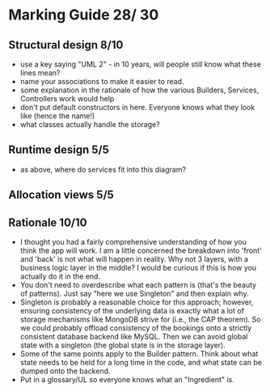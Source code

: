 
# Marking Guide    28/ 30


## Structural design 8/10
- use a key saying "UML 2" - in 10 years, will people still know what these lines mean?
- name your associations to make it easier to read.
- some explanation in the rationale of how the various Builders, Services, Controllers work would help
- don't put default constructors in here. Everyone knows what they look like (hence the name!)
- what classes actually handle the storage?

## Runtime design 5/5
- as above, where do services fit into this diagram?


## Allocation views 5/5


## Rationale  10/10
- I thought you had a fairly comprehensive understanding of how you think the app will work. I am a little concerned the breakdown into 'front' and 'back' is not what will happen in reality. Why not 3 layers, with a business logic layer in the middle? I would be curious if this is how you actually do it in the end.
- You don't need to overdescribe what each pattern is (that's the beauty of patterns). Just say "here we use Singleton" and then explain why.
- Singleton is probably a reasonable choice for this approach; however, ensuring consistency of the underlying data is exactly what a lot of storage mechanisms like MongoDB strive for (i.e., the CAP theorem). So we could probably offload consistency of the bookings onto a strictly consistent database backend like MySQL. Then we can avoid global state with a singleton (the global state is in the storage layer).
- Some of the same points apply to the Builder pattern. Think about what state needs to be held for a long time in the code, and what state can be dumped onto the backend. 
- Put in a glossary/UL so everyone knows what an "Ingredient" is.

